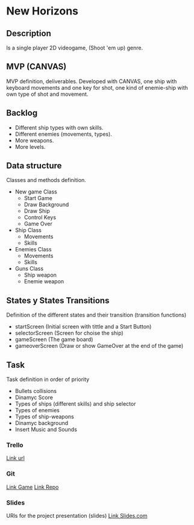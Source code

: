 # New Horizons

## Description
Is a single player 2D videogame, (Shoot 'em up) genre.

## MVP (CANVAS)
MVP definition, deliverables.
Developed with CANVAS, one ship with keyboard movements and one key for shot, one kind of enemie-ship with own type of shot and movement.

## Backlog
  - Different ship types with own skills.
  - Different enemies (movements, types).
  - More weapons.
  - More levels.

## Data structure
Classes and methods definition.
  - New game Class
    - Start Game
    - Draw Background
    - Draw Ship
    - Control Keys
    - Game Over
  - Ship Class
    - Movements
    - Skills
  - Enemies Class
    - Movements
    - Skills
  - Guns Class
    - Ship weapon
    - Enemie weapon
    
 
## States y States Transitions
Definition of the different states and their transition (transition functions)
  - startScreen (Initial screen with tittle and a Start Button)
  - selectorScreen (Screen for choise the ship) 
  - gameScreen (The game board)
  - gameoverScreen (Draw or show GameOver at the end of the game)

## Task
Task definition in order of priority
  - Bullets collisions
  - Dinamyc Score
  - Types of ships (different skills) and ship selector
  - Types of enemies
  - Types of ship-weapons
  - Dinamyc background
  - Insert Music and Sounds

### Trello
[Link url](https://trello.com/b/xpmp55Pc/space-ships)

### Git
[Link Game](https://nessiec86.github.io/Space-ships/)
[Link Repo](https://github.com/Nessiec86/Space-ships)

### Slides
URls for the project presentation (slides)
[Link Slides.com](https://slides.com/nesc86)
